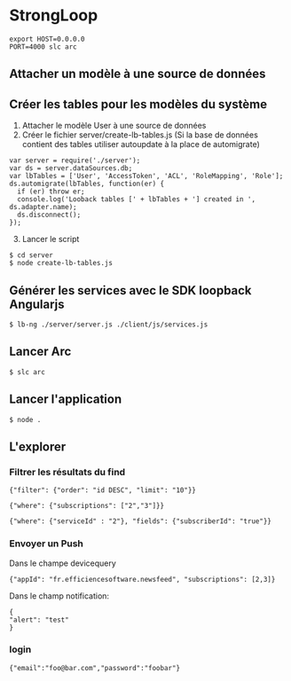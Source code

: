 # StrongLoop
```
export HOST=0.0.0.0
PORT=4000 slc arc
```
## Attacher un modèle à une source de données

## Créer les tables pour les modèles du système
1. Attacher le modèle User à une source de données
2. Créer le fichier server/create-lb-tables.js (Si la base de données contient des tables utiliser autoupdate à la place de automigrate)

```
var server = require('./server');
var ds = server.dataSources.db;
var lbTables = ['User', 'AccessToken', 'ACL', 'RoleMapping', 'Role'];
ds.automigrate(lbTables, function(er) {
  if (er) throw er;
  console.log('Looback tables [' + lbTables + '] created in ', ds.adapter.name);
  ds.disconnect();
});
```

3. Lancer le script

```
$ cd server
$ node create-lb-tables.js
```

## Générer les services avec le SDK loopback Angularjs

```
$ lb-ng ./server/server.js ./client/js/services.js
```

## Lancer Arc
```
$ slc arc
```
## Lancer l'application
```
$ node .
```

## L'explorer
### Filtrer les résultats du find
```
{"filter": {"order": "id DESC", "limit": "10"}}
```
```
{"where": {"subscriptions": ["2","3"]}}
```
```
{"where": {"serviceId" : "2"}, "fields": {"subscriberId": "true"}}
```

### Envoyer un Push
Dans le champe devicequery
```
{"appId": "fr.efficiencesoftware.newsfeed", "subscriptions": [2,3]}
```
 
Dans le champ notification:
```
{
"alert": "test"
}
```

### login

```{"email":"foo@bar.com","password":"foobar"}```